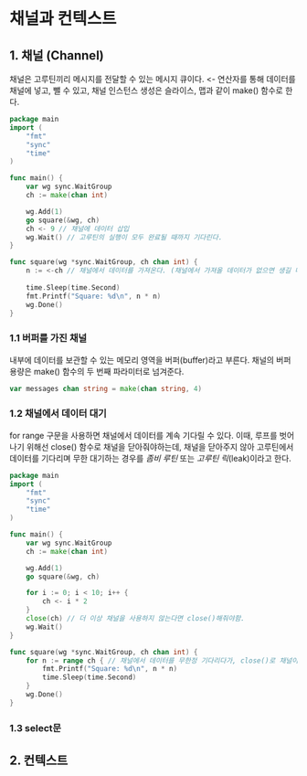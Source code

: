 # 채널과 컨텍스트
## 1. 채널 (Channel)
채널은 고루틴끼리 메시지를 전달할 수 있는 메시지 큐이다. <- 연산자를 통해 데이터를 채널에 넣고, 뺄 수 있고, 채널 인스턴스 생성은 슬라이스, 맵과 같이 make() 함수로 한다.
```go
package main
import (
    "fmt"
    "sync"
    "time"
)

func main() {
    var wg sync.WaitGroup
    ch := make(chan int)

    wg.Add(1)
    go square(&wg, ch)
    ch <- 9 // 채널에 데이터 삽입 
    wg.Wait() // 고루틴의 실행이 모두 완료될 때까지 기다린다.
}

func square(wg *sync.WaitGroup, ch chan int) {
    n := <-ch // 채널에서 데이터를 가져온다. (채널에서 가져올 데이터가 없으면 생길 때까지 blocking된다.)
    
    time.Sleep(time.Second)
    fmt.Printf("Square: %d\n", n * n)
    wg.Done()
}
```

### 1.1 버퍼를 가진 채널
내부에 데이터를 보관할 수 있는 메모리 영역을 버퍼(buffer)라고 부른다. 채널의 버퍼용량은 make() 함수의 두 번째 파라미터로 넘겨준다.
```go
var messages chan string = make(chan string, 4)
```

### 1.2 채널에서 데이터 대기 
for range 구문을 사용하면 채널에서 데이터를 계속 기다릴 수 있다. 이때, 루프를 벗어나기 위해선 close() 함수로 채널을 닫아줘야하는데, 채널을 닫아주지 않아 고루틴에서 데이터를 기다리며 무한 대기하는 경우를 *좀비 루틴* 또는 _고루틴 릭_(leak)이라고 한다.
```go
package main
import (
    "fmt"
    "sync"
    "time"
)

func main() {
    var wg sync.WaitGroup
    ch := make(chan int)

    wg.Add(1)
    go square(&wg, ch)

    for i := 0; i < 10; i++ {
        ch <- i * 2
    }
    close(ch) // 더 이상 채널을 사용하지 않는다면 close()해줘야함.
    wg.Wait()
}

func square(wg *sync.WaitGroup, ch chan int) {
    for n := range ch { // 채널에서 데이터를 무한정 기다리다가, close()로 채널이 닫히면 루프를 종료한다.
        fmt.Printf("Square: %d\n", n * n)
        time.Sleep(time.Second)
    }
    wg.Done()
}
```

### 1.3 select문


## 2. 컨텍스트